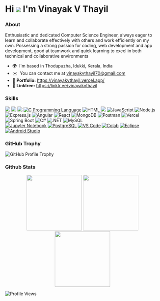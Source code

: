 Hi ![](https://user-images.githubusercontent.com/18350557/176309783-0785949b-9127-417c-8b55-ab5a4333674e.gif) I'm Vinayak V Thayil 
========================================================================================================================================

### About

Enthusiastic and dedicated Computer Science Engineer, always eager to learn and collaborate effectively with others and work efficiently on my own. Possessing a strong passion for coding, web development and app development, good at teamwork and quick learning to excel in both technical and collaborative environments

* 🌍  I'm based in Thodupuzha, Idukki, Kerala, India
* ✉️  You can contact me at vinayakvthayil70@gmail.com
* 🚀  **Portfolio:** https://vinayakvthayil.vercel.app/
* 🔗  **Linktree:** https://linktr.ee/vinayakvthayil

### Skills

<img src="https://img.shields.io/badge/Python-3776AB?style=for-the-badge&logo=python&logoColor=white"/> <img src="https://img.shields.io/badge/C%2B%2B-00599C?style=for-the-badge&logo=c%2B%2B&logoColor=white"/> <img src="https://img.shields.io/badge/Java-ED8B00?style=for-the-badge&logo=java&logoColor=white"/> [![C Programming Language](https://img.shields.io/badge/C-00599C?style=for-the-badge&logo=c&logoColor=white)](https://en.wikipedia.org/wiki/C_(programming_language)) ![HTML](https://img.shields.io/badge/html-%23E34F26.svg?style=for-the-badge&logo=html5&logoColor=white) <img src="https://img.shields.io/badge/css-1572B6.svg?style=for-the-badge&logo=css3&logoColor=white"/> ![JavaScript](https://img.shields.io/badge/JavaScript-F7DF1E?style=for-the-badge&logo=javascript&logoColor=black) 
![Node.js](https://img.shields.io/badge/Node.js-339933?style=for-the-badge&logo=node.js&logoColor=white) ![Express.js](https://img.shields.io/badge/Express.js-000000?style=for-the-badge&logo=express&logoColor=white) ![Angular](https://img.shields.io/badge/Angular-DD0031?style=for-the-badge&logo=angular&logoColor=white) ![React](https://img.shields.io/badge/React.js-61DAFB?style=for-the-badge&logo=react&logoColor=black) ![MongoDB](https://img.shields.io/badge/MongoDB-4EA94B?style=for-the-badge&logo=mongodb&logoColor=white) ![Postman](https://img.shields.io/badge/Postman-FF6C37?style=for-the-badge&logo=postman&logoColor=white) ![Vercel](https://img.shields.io/badge/Vercel-000000?style=for-the-badge&logo=vercel&logoColor=white) ![Spring Boot](https://img.shields.io/badge/Spring%20Boot-6DB33F?style=for-the-badge&logo=spring-boot&logoColor=white) ![C#](https://img.shields.io/badge/C%23-239120?style=for-the-badge&logo=c-sharp&logoColor=white) ![.NET](https://img.shields.io/badge/.NET-512BD4?style=for-the-badge&logo=dotnet&logoColor=white) ![MySQL](https://img.shields.io/badge/MySQL-4479A1?style=for-the-badge&logo=mysql&logoColor=white)
<br>
[![Jupyter Notebook](https://img.shields.io/badge/Jupyter-Notebook-orange?logo=jupyter)](https://jupyter.org/) [![PostgreSQL](https://img.shields.io/badge/PostgreSQL-blue?logo=postgresql&logoColor=white)](https://www.postgresql.org/) [![VS Code](https://img.shields.io/badge/VS%20Code-blue?logo=visual-studio-code)](https://code.visualstudio.com/) [![Colab](https://img.shields.io/badge/Colab-lightyellow?logo=google-colab)](https://colab.research.google.com/) [![Eclipse](https://img.shields.io/badge/Eclipse-purple?logo=eclipse)](https://www.eclipse.org/) 
[![Android Studio](https://img.shields.io/badge/Android%20Studio-3DDC84?logo=android-studio&logoColor=white)](https://developer.android.com/studio) 

### GitHub Trophy
<img src="https://github-profile-trophy.vercel.app/?username=vinayakvthayil&theme=juicyfresh&no-bg=true" alt="GitHub Profile Trophy" />

### Github Stats
<div align="center">
  <img height="180px" src="https://github-readme-stats.vercel.app/api?username=vinayakvthayil&theme=vue-dark&show_icons=true&hide_border=true&count_private=true" />
  <img height="180px" src="https://github-readme-streak-stats.herokuapp.com/?user=vinayakvthayil&theme=vue-dark&hide_border=true" />
</div>
<div align="center">
  <img height="180px" src="https://github-readme-stats.vercel.app/api/top-langs/?username=vinayakvthayil&theme=vue-dark&show_icons=true&hide_border=true&layout=compact" /> 
</div>

![Profile Views](https://komarev.com/ghpvc/?username=VinayakVThayil&color=brightgreen)


